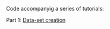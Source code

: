 Code accompanyig a series of tutorials:

Part 1: [Data-set creation](https://medium.com/@tomekroszczynialski/machine-learning-for-medicine-qrs-detection-in-a-single-channel-ecg-signal-part-1-data-set-be36f70bbd38)

